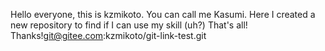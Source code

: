 Hello everyone, this is kzmikoto. You can call me Kasumi.
Here I created a new repository to find if I can use my skill (uh?)
That's all! Thanks!git@gitee.com:kzmikoto/git-link-test.git
